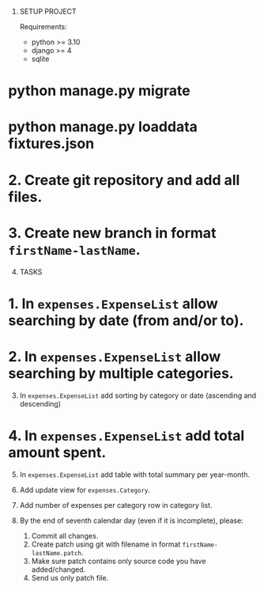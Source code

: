 1. SETUP PROJECT

   Requirements:
   - python >= 3.10
   - django >= 4
   - sqlite
   
# python manage.py migrate
# python manage.py loaddata fixtures.json
# 2. Create git repository and add all files.
# 3. Create new branch in format `firstName-lastName`.
4. TASKS

# 1. In `expenses.ExpenseList` allow searching by date (from and/or to).
# 2. In `expenses.ExpenseList` allow searching by multiple categories.
   3. In `expenses.ExpenseList` add sorting by category or date (ascending and descending)
#  4. In `expenses.ExpenseList` add total amount spent.
   5. In `expenses.ExpenseList` add table with total summary per year-month.
   6. Add update view for `expenses.Category`.
   7. Add number of expenses per category row in category list.

5. By the end of seventh calendar day (even if it is incomplete), please:
   1. Commit all changes.
   2. Create patch using git with filename in format `firstName-lastName.patch`.
   3. Make sure patch contains only source code you have added/changed.
   4. Send us only patch file.
